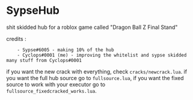 # SypseHub
shit skidded hub for a roblox game called "Dragon Ball Z Final Stand"

credits : 
```
    - Sypse#6005 - making 10% of the hub
    - Cyclops#0001 (me) - improving the whitelist and sypse skidded many stuff from Cyclops#0001
```
if you want the new crack with everything, check ``cracks/newcrack.lua``.
if you want the full hub source go to ``fullsource.lua``, if you want the fixed source to work with your executor go to ``fullsource_fixedcracked_works.lua``.
